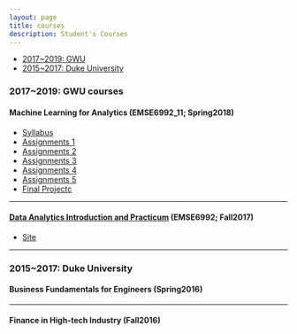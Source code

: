 ```yaml
---
layout: page
title: courses
description: Student's Courses
---
```


<div class="navbar">
    <div class="navbar-inner">
        <ul class="nav">
            <li><a href="#current">2017~2019: GWU</a></li>
            <li><a href="#duke">2015~2017: Duke University</a></li>
        </ul>
    </div>
</div>


### <a name="current"></a>2017~2019: GWU courses

#### Machine Learning for Analytics (EMSE6992_11; Spring2018)

- [Syllabus](DA2_Syllabus_2018.doc)
- [Assignments 1](HW1_Mingyuhui_Liu(Jane).ipynb)
- [Assignments 2](HW2_Mingyuhui_Liu(Jane).ipynb)
- [Assignments 3](HW3_Mingyuhui_Liu(Jane).ipynb)
- [Assignments 4](HW4_Mingyuhui_Liu(Jane).ipynb)
- [Assignments 5](HW5_Mingyuhui_Liu(Jane).ipynb)
- [Final Projectc](Final_Main_Source_Code_Mingyuhui_Liu(Jane).ipynb)

---

#### [Data Analytics Introduction and Practicum](http://bsharvey.github.io) (EMSE6992; Fall2017)

- [Site](https://bsharvey.github.io/)


---

### <a name="duke"></a>2015~2017: Duke University
#### Business Fundamentals for Engineers (Spring2016)


---
#### Finance in High-tech Industry (Fall2016)



